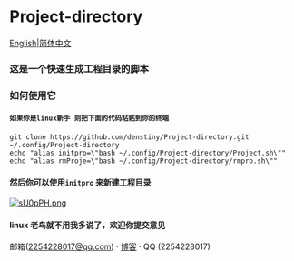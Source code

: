 # Project-directory
[English](https://github.com/denstiny/Project-directory/blob/main/README.md)|[简体中文]()  

### 这是一个快速生成工程目录的脚本


### 如何使用它

#### `如果你是linux新手 则把下面的代码粘贴到你的终端`
```shell
git clone https://github.com/denstiny/Project-directory.git ~/.config/Project-directory
echo "alias initpro=\"bash ~/.config/Project-directory/Project.sh\""
echo "alias rmProje=\"bash ~/.config/Project-directory/rmpro.sh\""
```
#### 然后你可以使用`initpro` 来新建工程目录  
[![sU0pPH.png](https://s3.ax1x.com/2021/01/14/sU0pPH.png)](https://imgchr.com/i/sU0pPH)

#### linux 老鸟就不用我多说了，欢迎你提交意见
    
    
    

邮箱(<u>2254228017@qq.com</u>) · [博客](http://denstiny.qjty.xyz/) · QQ (<a>2254228017</a>)
